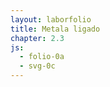 ```yaml
---
layout: laborfolio
title: Metala ligado
chapter: 2.3
js:
  - folio-0a
  - svg-0c
---
```



<!-- 
https://en.wikipedia.org/wiki/Metallic_bonding

-->

<script>
    let svg;

    function movo(am) { // am: mezuro de arbitreco    
        const dur = Math.floor(Math.random()*am/3);
        let a=[]; for (i=0;i<12;i++) { a[i] = (Math.random()-0.5) * am; }
        const ani = SVG.movo('',
            `M0,0 C${a[0]},${a[1]} ${a[2]},${a[3]} ${a[4]},${a[5]} C${a[6]},${a[7]} ${a[8]},${a[9]} ${a[10]},${a[11]} z`,
            50/dur, dur)
        return ani;
    }

    function katjono(x,y) {
        const k = SVG.uzo("#katjono");
        SVG.atributoj(k, {
            x: x,
            y: y
        });
        SVG.aldonu(k,movo(3.5));
        SVG.aldonu(svg,k);
    }

    function elektrono(x,y) {
        const e = SVG.uzo("#elektrono");
        SVG.atributoj(e, {
            x: x,
            y: y
        });
        SVG.aldonu(e,movo(50));
        SVG.aldonu(svg,e);
    }


    lanĉe( () => {
        svg = ĝi("#metalo");
        // kvar vicoj de po 5 atomoj
        const atomoj = 80; 
        const avico = 16;
        const d = 15; // distanco inter katjonoj
        const de = 20; // maksimuma forlokiĝo de elektrono
        for (a=0;a<atomoj;a++) {
            const v = Math.trunc(a/avico);
            const k = a%avico;
            const x = d + k*d + d/2*(v%2);
            const y = d + v*d;
            katjono(x,y);

            const dx = (Math.random()-0.5)*de;
            const dy = (Math.random()-0.5)*de;
            elektrono(x+dx,y+dy);
        }
    });
</script>

<svg id="metalo"
    version="1.1" 
    xmlns="http://www.w3.org/2000/svg" 
    xmlns:xlink="http://www.w3.org/1999/xlink" width="520" height="180" viewBox="0 0 260 90">    
    <defs>
        <g id="katjono">
            <circle r="5" fill="none" stroke="black"/>
            <path d="M-2 0L2 0M0 -2L0 2" stroke="black">
        </g>
        <g id="elektrono">
            <circle r="1" fill="#2222aa"/>
        </g>
    </defs>    
</svg>